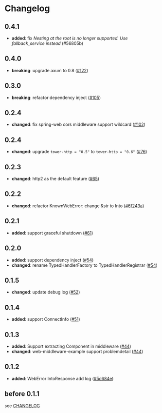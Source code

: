 # Changelog

## 0.4.1

- **added**: fix *Nesting at the root is no longer supported. Use fallback_service instead* (#56805b)

[#56805b]: https://github.com/spring-rs/spring-rs/commit/56805baea3de500287d0ef447ff48c28b095e4ba

## 0.4.0

- **breaking**: upgrade axum to 0.8 ([#122])

[#122]: https://github.com/spring-rs/spring-rs/pull/122

## 0.3.0

- **breaking**: refactor dependency inject ([#105])

[#105]: https://github.com/spring-rs/spring-rs/pull/105

## 0.2.4

- **changed**: fix spring-web cors middleware support wildcard ([#102])

[#102]: https://github.com/spring-rs/spring-rs/pull/102

## 0.2.4

- **changed**: upgrade `tower-http = "0.5"` to `tower-http = "0.6"` ([#76])

[#76]: https://github.com/spring-rs/spring-rs/pull/76

## 0.2.3

- **changed**: http2 as the default feature ([#65])

[#65]: https://github.com/spring-rs/spring-rs/pull/65

## 0.2.2

- **changed**: refactor KnownWebError: change &str to Into<String> ([#6f243a])

[#6f243a]: https://github.com/spring-rs/spring-rs/commit/6f243aa384aee22a0f3a32ed2ea2f20ec0f4d513

## 0.2.1

- **added**: support graceful shutdown ([#61])

[#61]: https://github.com/spring-rs/spring-rs/pull/61

## 0.2.0

- **added**: support dependency inject ([#54])
- **changed**: rename TypedHandlerFactory to TypedHandlerRegistrar ([#54])

[#54]: https://github.com/spring-rs/spring-rs/pull/54

## 0.1.5

- **changed**: update debug log ([#52])

[#52]: https://github.com/spring-rs/spring-rs/pull/52

## 0.1.4

- **added**: support ConnectInfo ([#51])

[#51]: https://github.com/spring-rs/spring-rs/pull/51

## 0.1.3

- **added**: Support extracting Component in middleware ([#44])
- **changed**: web-middleware-example support problemdetail ([#44])

[#44]: https://github.com/spring-rs/spring-rs/pull/44

## 0.1.2

- **added**: WebError IntoResponse add log ([#5c684e])

[#5c684e]: https://github.com/spring-rs/spring-rs/commit/5c684e439f4a8877aebcbb091bdc404bdf982597

## before 0.1.1

see [CHANGELOG](../CHANGELOG.md)
